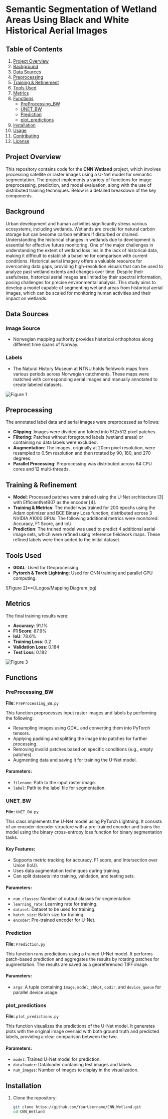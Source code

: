 # Semantic Segmentation of Wetland Areas Using Black and White Historical Aerial Images 
## Table of Contents
1. [Project Overview](#project-overview)
2. [Background](#background)
3. [Data Sources](#data-sources)
4. [Preprocessing](#preprocessing)
5. [Training & Refinement](#training--refinement)
6. [Tools Used](#tools-used)
7. [Metrics](#metrics)
8. [Functions](#functions)
    - [PreProcessing_BW](#preprocessing_bw)
    - [UNET_BW](#unet_bw)
    - [Prediction](#prediction)
    - [plot_predictions](#plot_predictions)
9. [Installation](#installation)
10. [Usage](#usage)
11. [Contributing](#contributing)
12. [License](#license)

## Project Overview

This repository contains code for the **CNN Wetland** project, which involves processing satellite or raster images using a U-Net model for semantic segmentation. The project implements a variety of functions for image preprocessing, prediction, and model evaluation, along with the use of distributed training techniques. Below is a detailed breakdown of the key components.

## Background

Urban development and human activities significantly stress various ecosystems, including wetlands. Wetlands are crucial for natural carbon storage but can become carbon emitters if disturbed or drained. Understanding the historical changes in wetlands due to development is essential for effective future monitoring. One of the major challenges in understanding the extent of wetland loss lies in the lack of historical data, making it difficult to establish a baseline for comparison with current conditions. Historical aerial imagery offers a valuable resource for overcoming data gaps, providing high-resolution visuals that can be used to analyze past wetland extents and changes over time. Despite their usefulness, historical aerial images are limited by their spectral information, posing challenges for precise environmental analysis. This study aims to develop a model capable of segmenting wetland areas from historical aerial images, which can be scaled for monitoring human activities and their impact on wetlands.

## Data Sources

### Image Source
- Norwegian mapping authority provides historical orthophotos along different time spans of Norway.

### Labels
- The Natural History Museum at NTNU holds fieldwork maps from various periods across Norwegian catchments. These maps were matched with corresponding aerial images and manually annotated to create labeled datasets.

![Figure 1](/Logos/Training_Data.jpg)

## Preprocessing

The annotated label data and aerial images were preprocessed as follows:

- **Clipping**: Images were divided and folded into 512x512 pixel patches.
- **Filtering**: Patches without foreground labels (wetland areas) or containing no data labels were excluded.
- **Augmentation**: The images, originally at 20cm pixel resolution, were resampled to 0.5m resolution and then rotated by 90, 180, and 270 degrees.
- **Parallel Processing**: Preprocessing was distributed across 64 CPU cores and 12 multi-threads.


## Training & Refinement

- **Model**: Processed patches were trained using the U-Net architecture [3] with EfficientNetB07 as the encoder [4].
- **Training & Metrics**: The model was trained for 200 epochs using the Adam optimizer and BCE Binary Loss function, distributed across 3 NVIDIA A1000 GPUs. The following additional metrics were monitored: Accuracy, F1 Score, and IoU.
- **Prediction**: The trained model was used to predict 4 additional aerial image sets, which were refined using reference fieldwork maps. These refined labels were then added to the initial dataset.

## Tools Used

- **GDAL**: Used for Geoprocessing.
- **Pytorch & Torch Lightning**: Used for CNN training and parallel GPU computing.

![Figure 2]==(/Logos/Mapping Diagram.jpg)

## Metrics

The final training results were:

- **Accuracy**: 91.1%
- **F1 Score**: 87.9%
- **IoU**: 78.6%
- **Training Loss**: 0.2
- **Validation Loss**: 0.184
- **Test Loss**: 0.182

![Figure 3](/Logos/Testing.png)

## Functions

### PreProcessing_BW
**File:** `PreProcessing_BW.py`

This function preprocesses input raster images and labels by performing the following:
- Resampling images using GDAL and converting them into PyTorch tensors.
- Applying padding and splitting the image into patches for further processing.
- Removing invalid patches based on specific conditions (e.g., empty patches).
- Augmenting data and saving it for training the U-Net model.

#### Parameters:
- `filename`: Path to the input raster image.
- `label`: Path to the label file for segmentation.

### UNET_BW
**File:** `UNET_BW.py`

This class implements the U-Net model using PyTorch Lightning. It consists of an encoder-decoder structure with a pre-trained encoder and trains the model using the binary cross-entropy loss function for binary segmentation tasks.

#### Key Features:
- Supports metric tracking for accuracy, F1 score, and Intersection over Union (IoU).
- Uses data augmentation techniques during training.
- Can split datasets into training, validation, and testing sets.

#### Parameters:
- `num_classes`: Number of output classes for segmentation.
- `learning_rate`: Learning rate for training.
- `dataset`: Dataset to be used for training.
- `batch_size`: Batch size for training.
- `encoder`: Pre-trained encoder for U-Net.

### Prediction
**File:** `Prediction.py`

This function runs predictions using a trained U-Net model. It performs patch-based prediction and aggregates the results by rotating patches for augmentation. The results are saved as a georeferenced TIFF image.

#### Parameters:
- `args`: A tuple containing `Image`, `model_chkpt`, `opdir`, and `device_queue` for parallel device usage.

### plot_predictions
**File:** `plot_predictions.py`

This function visualizes the predictions of the U-Net model. It generates plots with the original image overlaid with both ground truth and predicted labels, providing a clear comparison between the two.

#### Parameters:
- `model`: Trained U-Net model for prediction.
- `dataloader`: Dataloader containing test images and labels.
- `num_images`: Number of images to display in the visualization.

## Installation

1. Clone the repository:
   ```bash
   git clone https://github.com/YourUsername/CNN_Wetland.git
   cd CNN_Wetland
